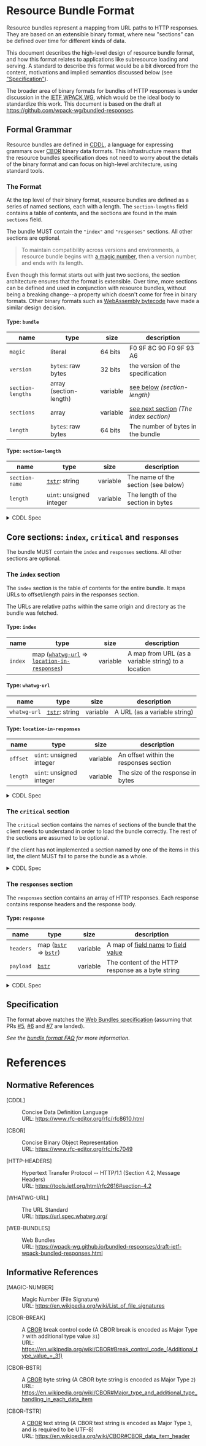 # Resource Bundle Format

Resource bundles represent a mapping from URL paths to HTTP responses. They are based on an extensible binary format, where new "sections" can be defined over time for different kinds of data.

This document describes the high-level design of resource bundle format, and how this format relates to applications like subresource loading and serving. A standard to describe this format would be a bit divorced from the content, motivations and implied semantics discussed below (see ["Specification"](#specification)).

The broader area of binary formats for bundles of HTTP responses is under discussion in the [IETF WPACK WG](https://datatracker.ietf.org/wg/wpack/about/), which would be the ideal body to standardize this work. This document is based on the draft at https://github.com/wpack-wg/bundled-responses.

## Formal Grammar

Resource bundles are defined in [CDDL], a language for expressing grammars over [CBOR](https://tools.ietf.org/html/rfc7049) binary data formats. This infrastructure means that the resource bundles specification does not need to worry about the details of the binary format and can focus on high-level architecture, using standard tools.

### The Format

At the top level of their binary format, resource bundles are defined as a series of named sections, each with a length. The `section-lengths` field contains a table of contents, and the sections are found in the main `sections` field.

The bundle MUST contain the `"index"` and `"responses"` sections. All other sections are optional.

> To maintain compatibility across versions and environments, a resource bundle begins with [a magic number](#ref-magic-number), then a version number, and ends with its length.

Even though this format starts out with just two sections, the section architecture ensures that the format is extensible. Over time, more sections can be defined and used in conjunction with resource bundles, without being a breaking change--a property which doesn't come for free in binary formats. Other binary formats such as [WebAssembly bytecode](https://webassembly.github.io/spec/core/binary/modules.html#sections) have made a similar design decision.

#### Type: `bundle`

| name              | type                   | size     | description                                                                   |
| ----------------- | ---------------------- | -------- | ----------------------------------------------------------------------------- |
| `magic`           | literal                | 64 bits  | F0 9F 8C 90 F0 9F 93 A6                                                       |
| `version`         | `bytes`: raw bytes     | 32 bits  | the version of the specification                                              |
| `section-lengths` | array (section-length) | variable | [see below](#defn-section-length "section-length") _(section-length)_         |
| `sections`        | array                  | variable | [see next section](#section-index "The index section") _(The index section)_ |
| `length`          | `bytes`: raw bytes     | 64 bits  | The number of bytes in the bundle                                             |

#### Type: <code id="defn-section-length">section-length</code>

| name           | type                                                                        | size     | description                         |
| -------------- | --------------------------------------------------------------------------- | -------- | ----------------------------------- |
| `section-name` | <abbr title="Text String (CBOR Major Type 3)">[`tstr`][tstr]</abbr>: string | variable | The name of the section (see below) |
| `length`       | `uint`: unsigned integer                                                    | variable | The length of the section in bytes  |

<details>
  <summary>CDDL Spec</summary>
  
```cddl
resourcebundle = [
  magic: h'F0 9F 8C 90 F0 9F 93 A6',
  version: bytes .size 4,
  section-lengths: bytes .cbor section-lengths,
  sections: [* any ],
  length: bytes .size 8, ; Big-endian number of bytes in the bundle.
]
  
section-lengths = [* (section-name: tstr, length: uint) ]
```

</details>

## Core sections: `index`, `critical` and `responses`

The bundle MUST contain the `index` and `responses` sections. All other sections are optional.

### The `index` section

<span id="section-index">The `index` section</span> is the table of contents for the entire bundle. It maps URLs to offset/length pairs in the responses section.

The URLs are relative paths within the same origin and directory as the bundle was fetched.

#### Type: `index`

| name    | type                                                                    | size     | description                                         |
| ------- | ----------------------------------------------------------------------- | -------- | --------------------------------------------------- |
| `index` | map (<code>[whatwg-url]</code> => <code>[location-in-responses]</code>) | variable | A map from URL (as a variable string) to a location |

[location-in-responses]: #location-in-responses

#### Type: `whatwg-url`

| name         | type                                                                        | size     | description                  |
| ------------ | --------------------------------------------------------------------------- | -------- | ---------------------------- |
| `whatwg-url` | <abbr title="Text String (CBOR Major Type 3)">[`tstr`][tstr]</abbr>: string | variable | A URL (as a variable string) |

#### Type: `location-in-responses`

| name     | type                     | size     | description                            |
| -------- | ------------------------ | -------- | -------------------------------------- |
| `offset` | `uint`: unsigned integer | variable | An offset within the responses section |
| `length` | `uint`: unsigned integer | variable | The size of the response in bytes      |

<details>
  <summary>CDDL Spec</summary>

```cddl
index = {* whatwg-url => [ location-in-responses ] }
whatwg-url = tstr
location-in-responses = (offset: uint, length: uint)
```

</details>

### The `critical` section

<span id="section-critical">The `critical` section</span> contains the names of sections of the bundle that the client needs to understand in order to load the bundle correctly. The rest of the sections are assumed to be optional.

If the client has not implemented a section named by one of the items in this list, the client MUST fail to parse the bundle as a whole.

<details>
  <summary>CDDL Spec</summary>

```cddl
critical = [*tstr]
```

</details>

### The `responses` section

<span id="section-responses">The `responses` section</span> contains an array of HTTP responses. Each response contains response headers and the response body.

#### Type: `response`

| name      | type                                             | size     | description                                                                  |
| --------- | ------------------------------------------------ | -------- | ---------------------------------------------------------------------------- |
| `headers` | map (<code>[bstr]</code> => <code>[bstr]</code>) | variable | A map of [field name](#ref-http-headers) to [field value](#ref-http-headers) |
| `payload` | <code>[bstr]</code>                              | variable | The content of the HTTP response as a byte string                                 |

<details>
  <summary>CDDL Spec</summary>

```cddl
responses = [*response]
response = [headers: bstr .cbor headers, payload: bstr]
headers = {* bstr => bstr}
```

</details>

## Specification

The format above matches the [Web Bundles specification](#ref-web-bundles) (assuming that PRs [#5](https://github.com/wpack-wg/bundled-responses/pull/5), [#6](https://github.com/wpack-wg/bundled-responses/pull/6) and [#7](https://github.com/wpack-wg/bundled-responses/pull/7) are landed).

_See the [bundle format FAQ](./faq.md#bundle-format) for more information._

# References

## Normative References

<dl>
  <dt id="ref-cddl">[CDDL]</dt>
  <dd>

[cddl]: #ref-cddl "Concise Data Definition Language"

Concise Data Definition Language<br>
URL: <https://www.rfc-editor.org/rfc/rfc8610.html>

  </dd>
</dl>

<dl>
  <dt id="ref-cbor">[CBOR]</dt>
  <dd>

[cbor]: #ref-cbor "Concise Binary Object Representation"

Concise Binary Object Representation<br>
URL: <https://www.rfc-editor.org/rfc/rfc7049>

  </dd>
</dl>

<dl>
  <dt id="ref-http-headers">[HTTP-HEADERS]</dt>
  <dd>

[http-headers]: #ref-http-headers "Headers in HTTP 1/1"

Hypertext Transfer Protocol -- HTTP/1.1 (Section 4.2, Message Headers)<br>
URL: <https://tools.ietf.org/html/rfc2616#section-4.2>

  </dd>
</dl>

<dl>
  <dt id="ref-whatwg-url">[WHATWG-URL]</dt>
  <dd>

[whatwg-url]: #ref-whatwg-url "URL"

The URL Standard<br>
URL: <https://url.spec.whatwg.org/>

  </dd>
</dl>

<dl>
  <dt id="ref-web-bundles">[WEB-BUNDLES]</dt>
  <dd>

[web-bundles]: #ref-web-bundles "Concise Data Definition Language"

Web Bundles<br>
URL: <https://wpack-wg.github.io/bundled-responses/draft-ietf-wpack-bundled-responses.html>

  </dd>
</dl>

## Informative References

<dl>
  <dt id="ref-magic-number">[MAGIC-NUMBER]</dt>
  <dd>

Magic Number (File Signature)<br>
URL: <https://en.wikipedia.org/wiki/List_of_file_signatures>

[magic-number]: #ref-magic-number "Magic Number"

  </dd>
</dl>

<dl>
  <dt id="ref-cbor-break">[CBOR-BREAK]</dt>
  <dd>

A [CBOR] break control code (A CBOR break is encoded as Major Type `7` with additional type value `31`)<br>
URL: <https://en.wikipedia.org/wiki/CBOR#Break_control_code_(Additional_type_value_=_31)>

[cbor break]: #ref-cbor-break "CBOR break control code"

  </dd>
</dl>

<dl>
  <dt id="ref-cbor-bstr">[CBOR-BSTR]</dt>
  <dd>

A [CBOR] byte string (A CBOR byte string is encoded as Major Type `2`)<br>
URL: <https://en.wikipedia.org/wiki/CBOR#Major_type_and_additional_type_handling_in_each_data_item>

[bstr]: #ref-cbor-bstr "CBOR byte string"

  </dd>
</dl>

<dl>
  <dt id="ref-cbor-tstr">[CBOR-TSTR]</dt>
  <dd>

A [CBOR] text string (A CBOR text string is encoded as Major Type `3`, and is required to be UTF-8)<br>
URL: <https://en.wikipedia.org/wiki/CBOR#CBOR_data_item_header>

[tstr]: #ref-cbor-tstr "CBOR text string"

  </dd>
</dl>
